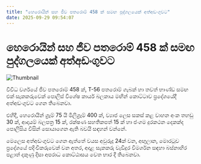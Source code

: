 ```yaml
---
title: "හෙරොයින් සහ ජීව පතරොම් 458 ක් සමඟ පුද්ගලයෙක් අත්අඩංගුවට"
date: 2025-09-29 09:54:07
---
```


# හෙරොයින් සහ ජීව පතරොම් 458 ක් සමඟ පුද්ගලයෙක් අත්අඩංගුවට

![Thumbnail](https://helakuru.sgp1.cdn.digitaloceanspaces.com/esana/images/lib/arrested2[1].jpg)

විවිධ වර්ගයේ ජීව පතරොම් 458 ක්, T-56 පතරොම් ගැබක් හා තවත් භාණ්ඩ සමඟ එක් සැකකරුවෙක් පොලිස් විශේෂ කාර්ය බලකාය මඟින් කොට්ටාව ප්‍රදේශයේදී අත්අඩංගුවට ගෙන තිබෙනවා.

එහිදී, හෙරොයින් ග්‍රෑම් 75 යි මිලිග්‍රෑම් 400 ක්, ව්‍යාජ ලෙස සකස් කළ වාහන අංක තහඩු 30 ක්, ආදායම් බලපත්‍ර 15 ක්, රක්ෂණ සහතිකපත් 15 ක් හා ජංගම දුරකථන දෙකක්ද පොලීසිය විසින් සොයාගෙන ඇති බවයි සඳහන් වන්නේ.

මෙලෙස අත්අඩංගුවට ගෙන ඇත්තේ වයස අවුරුදු 24ක් වන, අඟුලාන, මොරටුව ප්‍රදේශයේ පදිංචිකරුවෙක් වන අතර, අදාළ සැකකරු වැඩිදුර විමර්ශන සඳහා බස්නාහිර පළාත් දකුණු දිසා අපරාධ කොට්ඨාසය වෙත භාර දී තිබෙනවා.

